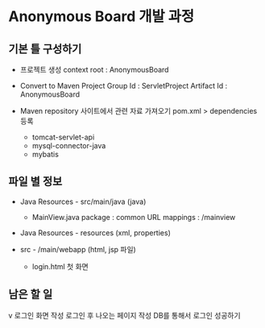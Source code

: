 # Anonymous Board 개발 과정

## 기본 틀 구성하기

* 프로젝트 생성
context root : AnonymousBoard

* Convert to Maven Project
Group Id : ServletProject
Artifact Id : AnonymousBoard

* Maven repository 사이트에서 관련 자료 가져오기
pom.xml	>	dependencies 등록
	- tomcat-servlet-api
	- mysql-connector-java
	- mybatis

## 파일 별 정보

* Java Resources - src/main/java (java)
	- MainView.java
		package : common
		URL mappings : /mainview


* Java Resources - resources (xml, properties)



* src - /main/webapp (html, jsp 파일)
	- login.html
		첫 화면


## 남은 할 일
v 로그인 화면 작성
로그인 후 나오는 페이지 작성
DB를 통해서 로그인 성공하기

